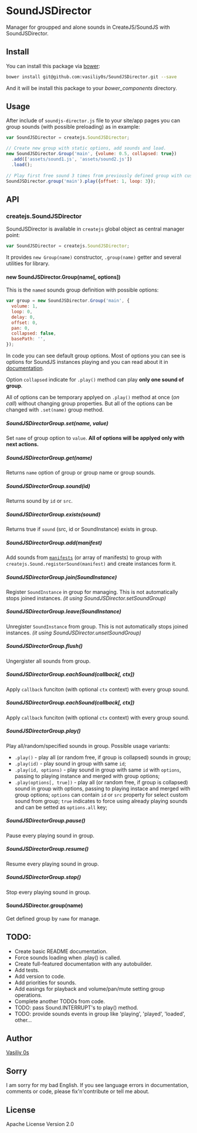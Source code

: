 SoundJSDirector
===============

Manager for groupped and alone sounds in CreateJS/SoundJS with SoundJSDirector.

## Install

You can install this package via [bower](http://bower.io/):
```sh
bower install git@github.com:vasiliy0s/SoundJSDirector.git --save
```
And it will be install this package to your *bower_components* directory.

## Usage

After include of `soundjs-director.js` file to your site/app pages you can group sounds (with possible preloading) as in example:

```js
var SoundJSDirector = createjs.SoundJSDirector;

// Create new group with static options, add sounds and load.
new SoundJSDirector.Group('main', {volume: 0.5, collapsed: true})
  .add(['assets/sound1.js', 'assets/sound2.js'])
  .load();
  
// Play first free sound 3 times from previously defined group with custom options in another part of your code.
SoundJSDirector.group('main').play({offset: 1, loop: 3});
```

## API

### createjs.SoundJSDirector
SoundJSDirector is available in `createjs` global object as central manager point:
```js
var SoundJSDirector = createjs.SoundJSDirector;
```

It provides `new Group(name)` constructor, `.group(name)` getter and several utilities for library.

#### new SoundJSDirector.Group(name[, options])
This is the `named` sounds group definition with possible options:
```js
var group = new SoundJSDirector.Group('main', {
  volume: 1,
  loop: 0,
  delay: 0,
  offset: 0,
  pan: 0,
  collapsed: false,
  basePath: '',
});
```

In code you can see default group options. Most of options you can see is options for SoundJS instances playing and you can read about it in [documentation](http://www.createjs.com/Docs/SoundJS/classes/SoundInstance.html#method_play).

Option `collapsed` indicate for `.play()` method can play __only one sound of group__.

All of options can be temporary applyed on `.play()` method at once (_on call_) without changing group properties. But all of the options can be changed with `.set(name)` group method.

##### SoundJSDirectorGroup.set(name, value)
Set `name` of group option to `value`. **All of options will be applyed only with next actions.**

##### SoundJSDirectorGroup.get(name)
Returns `name` option of group or group name or group sounds.

##### SoundJSDirectorGroup.sound(id)
Returns sound by `id` or `src`.

##### SoundJSDirectorGroup.exists(sound)
Returns true if `sound` (src, id or SoundInstance) exists in group.

##### SoundJSDirectorGroup.add(manifest)
Add sounds from [`manifests`](http://www.createjs.com/Docs/SoundJS/classes/Sound.html#method_registerManifest) (or array of manifests) to group with `createjs.Sound.registerSound(manifest)` and create instances form it.

##### SoundJSDirectorGroup.join(SoundInstance)
Register `SoundInstance` in group for managing. This is not automatically stops joined instances. _(it using SoundJSDirector.setSoundGroup)_

##### SoundJSDirectorGroup.leave(SoundInstance)
Unregister `SoundInstance` from group.  This is not automatically stops joined instances. _(it using SoundJSDirector.unsetSoundGroup)_

##### SoundJSDirectorGroup.flush()
Ungergister all sounds from group.

##### SoundJSDirectorGroup.eachSound(callback[, ctx])
Apply `callback` funciton (with optional `ctx` context) with every group sound.

##### SoundJSDirectorGroup.eachSound(callback[, ctx])
Apply `callback` funciton (with optional `ctx` context) with every group sound.

##### SoundJSDirectorGroup.play()
Play all/random/specified sounds in group. Possible usage variants:
- `.play()` - play all (or random free, if group is collapsed) sounds in group;
- `.play(id)` - play sound in group with same `id`;
- `.play(id, options)` - play sound in group with same `id` with `options`, passing to playing instance and merged with group options;
- `.play(options[, true])` - play all (or random free, if group is collapsed) sound in group with options, passing to playing instace and merged with group options; `options` can contain `id` or `src` property for select custom sound from group; `true` indicates to force using already playing sounds and can be setted as `options.all` key;

##### SoundJSDirectorGroup.pause()
Pause every playing sound in group.

##### SoundJSDirectorGroup.resume()
Resume every playing sound in group.

##### SoundJSDirectorGroup.stop()
Stop every playing sound in group.

#### SoundJSDirector.group(name)
Get defined group by `name` for manage.

## TODO:

- Create basic README documentation.
- Force sounds loading when .play() is called.
- Create full-featured documentation with any autobuilder.
- Add tests.
- Add version to code.
- Add priorities for sounds.
- Add easings for playback and volume/pan/mute setting group operations.
- Complete another TODOs from code.
- TODO: pass Sound.INTERRUPT's to play() method.
- TODO: provide sounds events in group like 'playing', 'played', 'loaded', other...

## Author

[Vasiliy 0s](http://vasiliy0s.com/)

## Sorry
I am sorry for my bad English. If you see language errors in documentation, comments or code, please fix'n'contribute or tell me about.

## License

Apache License Version 2.0
